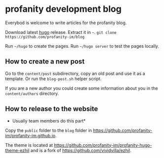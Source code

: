 # profanity development blog

Everybod is welcome to write articles for the profanity blog.

Download latest [hugo](https://github.com/gohugoio/hugo/releases) release.
Extract it in `~`.
`git clone https://github.com/profanity-im/blog`

Run `~/hugo` to create the pages.
Run `~/hugo server` to test the pages locally.

## How to create a new post
Go to the `content/post` subdirectory, copy an old post and use it as a template.
Or run the `blog-post.sh` helper script.

If you are a new author you could create some information about you in the `content/authors` directory.

## How to release to the website

* Usually team members do this part*

Copy the `public` folder to the `blog` folder in https://github.com/profanity-im/profanity-im.github.io.

The theme is located at https://github.com/profanity-im/profanity-hugo-theme-ezhil and is a fork of https://github.com/vividvilla/ezhil.
